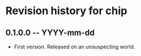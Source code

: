 # Revision history for chip

## 0.1.0.0 -- YYYY-mm-dd

* First version. Released on an unsuspecting world.
